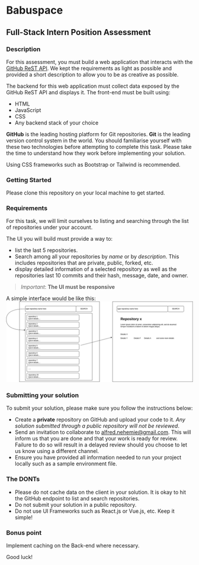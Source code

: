 # Babuspace 

## Full-Stack Intern Position Assessment

### Description
For this assessment, you must build a web application that interacts with the [GitHub ReST API](https://docs.github.com/en/rest). We kept the requirements as light as possible and provided a short description to allow you to be as creative as possible.

The backend for this web application must collect data exposed by the GitHub ReST API and displays it. The front-end must be built using:
- HTML
- JavaScript
- CSS
- Any backend stack of your choice

**GitHub** is the leading hosting platform for Git repositories. **Git** is the leading version control system in the world. You should familiarise yourself with these two technologies before attempting to complete this task. Please take the time to understand how they work before implementing your solution.

Using CSS frameworks such as Bootstrap or Tailwind is recommended.

### Getting Started
Please clone this repository on your local machine to get started.

### Requirements
For this task, we will limit ourselves to listing and searching through the list of repositories under your account.

The UI you will build must provide a way to:
- list the last 5 repositories. 
- Search among all your repositories by _name_ or by _description_. This includes repositories that are private, public, forked, etc. 
- display detailed information of a selected repository as well as the repositories last 10 commits and their hash, message, date, and owner.

> _Important_: **The UI must be responsive**

A simple interface would be like this:
![](./sample-ui.jpg)

### Submitting your solution
To submit your solution, please make sure you follow the instructions below:
- Create a **private** repository on GitHub and upload your code to it. *Any solution submitted through a public repository will not be reviewed*.
- Send an invitation to collaborate to alfred.nehemie@gmail.com. This will inform us that you are done and that your work is ready for review. Failure to do so will result in a delayed review should you choose to let us know using a different channel.
- Ensure you have provided all information needed to run your project locally such as a sample environment file.

### The DONTs
- Please do not cache data on the client in your solution. It is okay to hit the GitHub endpoint to list and search repositories.
- Do not submit your solution in a public repository.
- Do not use UI Frameworks such as React.js or Vue.js, etc. Keep it simple!


### Bonus point
Implement caching on the Back-end where necessary.

Good luck!
